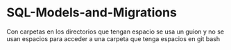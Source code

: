 # SQL-Models-and-Migrations

Con carpetas en los directorios que tengan espacio se usa un guion y no se usan espacios para acceder a una carpeta que tenga espacios en git bash